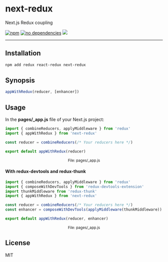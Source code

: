 next-redux
===

Next.js Redux coupling

[![npm][npm-badge]][npm-url]
[![no dependencies][dependencies-badge]][dependencies-url]
[![][size-badge]][npm-url]

---

Installation
---

```sh
npm add redux react-redux next-redux
```

Synopsis
---

```javascript
appWithRedux(reducer, [enhancer])
```

Usage
---

In the **pages/_app.js** file of your Next.js project:

```javascript
import { combineReducers, applyMiddleware } from 'redux'
import { appWithRedux } from 'next-redux'

const reducer = combineReducers(/* Your reducers here */)

export default appWithRedux(reducer)
```

<p align="center"><sup>File: pages/_app.js</sup></p>

#### With redux-devtools and redux-thunk

```javascript
import { combineReducers, applyMiddleware } from 'redux'
import { composeWithDevTools } from 'redux-devtools-extension'
import thunkMiddleware from 'redux-thunk'
import { appWithRedux } from 'next-redux'

const reducer = combineReducers(/* Your reducers here */)
const enhancer = composeWithDevTools(applyMiddleware(thunkMiddleware))

export default appWithRedux(reducer, enhancer)
```

<p align="center"><sup>File: pages/_app.js</sup></p>

License
---

MIT

[npm-badge]: https://img.shields.io/npm/v/next-redux.svg?style=flat
[npm-url]: https://www.npmjs.com/package/next-redux
[dependencies-badge]: https://img.shields.io/librariesio/release/npm/next-redux?style=flat
[dependencies-url]: https://www.npmjs.com/package/next-redux?activeTab=dependencies
[size-badge]: https://img.shields.io/github/size/mvasilkov/next-redux/app.js.svg?style=flat
